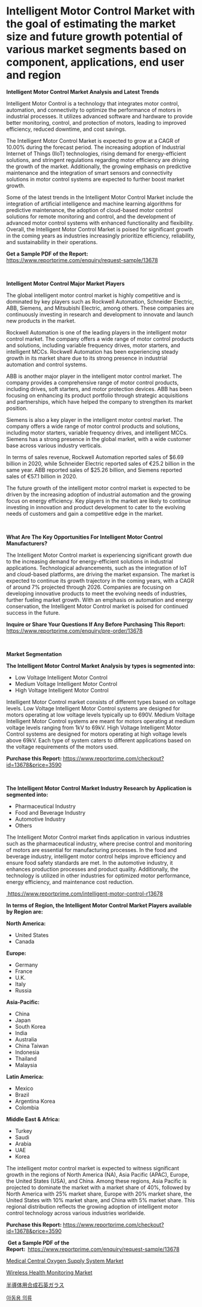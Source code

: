 <p><h1>Intelligent Motor Control Market with the goal of estimating the market size and future growth potential of various market segments based on component, applications, end user and region</h1></p><p><strong>Intelligent Motor Control Market Analysis and Latest Trends</strong></p>
<p><p>Intelligent Motor Control is a technology that integrates motor control, automation, and connectivity to optimize the performance of motors in industrial processes. It utilizes advanced software and hardware to provide better monitoring, control, and protection of motors, leading to improved efficiency, reduced downtime, and cost savings.</p><p>The Intelligent Motor Control Market is expected to grow at a CAGR of 10.00% during the forecast period. The increasing adoption of Industrial Internet of Things (IIoT) technologies, rising demand for energy-efficient solutions, and stringent regulations regarding motor efficiency are driving the growth of the market. Additionally, the growing emphasis on predictive maintenance and the integration of smart sensors and connectivity solutions in motor control systems are expected to further boost market growth.</p><p>Some of the latest trends in the Intelligent Motor Control Market include the integration of artificial intelligence and machine learning algorithms for predictive maintenance, the adoption of cloud-based motor control solutions for remote monitoring and control, and the development of advanced motor control systems with enhanced functionality and flexibility. Overall, the Intelligent Motor Control Market is poised for significant growth in the coming years as industries increasingly prioritize efficiency, reliability, and sustainability in their operations.</p></p>
<p><strong>Get a Sample PDF of the Report:&nbsp;</strong> <a href="https://www.reportprime.com/enquiry/request-sample/13678">https://www.reportprime.com/enquiry/request-sample/13678</a></p>
<p>&nbsp;</p>
<p><strong>Intelligent Motor Control Major Market Players</strong></p>
<p><p>The global intelligent motor control market is highly competitive and is dominated by key players such as Rockwell Automation, Schneider Electric, ABB, Siemens, and Mitsubishi Electric, among others. These companies are continuously investing in research and development to innovate and launch new products in the market.</p><p>Rockwell Automation is one of the leading players in the intelligent motor control market. The company offers a wide range of motor control products and solutions, including variable frequency drives, motor starters, and intelligent MCCs. Rockwell Automation has been experiencing steady growth in its market share due to its strong presence in industrial automation and control systems.</p><p>ABB is another major player in the intelligent motor control market. The company provides a comprehensive range of motor control products, including drives, soft starters, and motor protection devices. ABB has been focusing on enhancing its product portfolio through strategic acquisitions and partnerships, which have helped the company to strengthen its market position.</p><p>Siemens is also a key player in the intelligent motor control market. The company offers a wide range of motor control products and solutions, including motor starters, variable frequency drives, and intelligent MCCs. Siemens has a strong presence in the global market, with a wide customer base across various industry verticals.</p><p>In terms of sales revenue, Rockwell Automation reported sales of $6.69 billion in 2020, while Schneider Electric reported sales of €25.2 billion in the same year. ABB reported sales of $25.26 billion, and Siemens reported sales of €57.1 billion in 2020.</p><p>The future growth of the intelligent motor control market is expected to be driven by the increasing adoption of industrial automation and the growing focus on energy efficiency. Key players in the market are likely to continue investing in innovation and product development to cater to the evolving needs of customers and gain a competitive edge in the market.</p></p>
<p>&nbsp;</p>
<p><strong>What Are The Key Opportunities For Intelligent Motor Control Manufacturers?</strong></p>
<p><p>The Intelligent Motor Control market is experiencing significant growth due to the increasing demand for energy-efficient solutions in industrial applications. Technological advancements, such as the integration of IoT and cloud-based platforms, are driving the market expansion. The market is expected to continue its growth trajectory in the coming years, with a CAGR of around 7% projected through 2026. Companies are focusing on developing innovative products to meet the evolving needs of industries, further fueling market growth. With an emphasis on automation and energy conservation, the Intelligent Motor Control market is poised for continued success in the future.</p></p>
<p><strong>Inquire or Share Your Questions If Any Before Purchasing This Report:</strong> <a href="https://www.reportprime.com/enquiry/pre-order/13678">https://www.reportprime.com/enquiry/pre-order/13678</a></p>
<p>&nbsp;</p>
<p><strong>Market Segmentation</strong></p>
<p><strong>The Intelligent Motor Control Market Analysis by types is segmented into:</strong></p>
<p><ul><li>Low Voltage Intelligent Motor Control</li><li>Medium Voltage Intelligent Motor Control</li><li>High Voltage Intelligent Motor Control</li></ul></p>
<p><p>Intelligent Motor Control market consists of different types based on voltage levels. Low Voltage Intelligent Motor Control systems are designed for motors operating at low voltage levels typically up to 690V. Medium Voltage Intelligent Motor Control systems are meant for motors operating at medium voltage levels ranging from 1kV to 69kV. High Voltage Intelligent Motor Control systems are designed for motors operating at high voltage levels above 69kV. Each type of system caters to different applications based on the voltage requirements of the motors used.</p></p>
<p><strong>Purchase this Report:&nbsp;</strong><a href="https://www.reportprime.com/checkout?id=13678&price=3590">https://www.reportprime.com/checkout?id=13678&price=3590</a></p>
<p>&nbsp;</p>
<p><strong>The Intelligent Motor Control Market Industry Research by Application is segmented into:</strong></p>
<p><ul><li>Pharmaceutical Industry</li><li>Food and Beverage Industry</li><li>Automotive Industry</li><li>Others</li></ul></p>
<p><p>The Intelligent Motor Control market finds application in various industries such as the pharmaceutical industry, where precise control and monitoring of motors are essential for manufacturing processes. In the food and beverage industry, intelligent motor control helps improve efficiency and ensure food safety standards are met. In the automotive industry, it enhances production processes and product quality. Additionally, the technology is utilized in other industries for optimized motor performance, energy efficiency, and maintenance cost reduction.</p></p>
<p><a href="https://www.reportprime.com/intelligent-motor-control-r13678">&nbsp;https://www.reportprime.com/intelligent-motor-control-r13678</a></p>
<p><strong>In terms of Region, the Intelligent Motor Control Market Players available by Region are:</strong></p>
<p>
    <p> <strong> North America: </strong>
        <ul>
            <li>United States</li>
            <li>Canada</li>
        </ul>
        </p> 
    <p> <strong> Europe: </strong>
        <ul>
            <li>Germany</li>
            <li>France</li>
            <li>U.K.</li>
            <li>Italy</li>
            <li>Russia</li>
        </ul>
        </p> 
    <p> <strong> Asia-Pacific: </strong>
        <ul>
            <li>China</li>
            <li>Japan</li>
            <li>South Korea</li>
            <li>India</li>
            <li>Australia</li>
            <li>China Taiwan</li>
            <li>Indonesia</li>
            <li>Thailand</li>
            <li>Malaysia</li>
        </ul>
        </p> 
    <p> <strong> Latin America: </strong>
        <ul>
            <li>Mexico</li>
            <li>Brazil</li>
            <li>Argentina Korea</li>
            <li>Colombia</li>
        </ul>
        </p> 
    <p> <strong> Middle East & Africa: </strong>
        <ul>
            <li>Turkey</li>
            <li>Saudi</li>
            <li>Arabia</li>
            <li>UAE</li>
            <li>Korea</li>
        </ul>
    </p>
    </p>
<p><p>The intelligent motor control market is expected to witness significant growth in the regions of North America (NA), Asia Pacific (APAC), Europe, the United States (USA), and China. Among these regions, Asia Pacific is projected to dominate the market with a market share of 40%, followed by North America with 25% market share, Europe with 20% market share, the United States with 10% market share, and China with 5% market share. This regional distribution reflects the growing adoption of intelligent motor control technology across various industries worldwide.</p></p>
<p><strong>Purchase this Report: </strong><a href="https://www.reportprime.com/checkout?id=13678&price=3590">https://www.reportprime.com/checkout?id=13678&price=3590</a></p>
<p>&nbsp;<strong>Get a Sample PDF of the Report:&nbsp;&nbsp;</strong><a href="https://www.reportprime.com/enquiry/request-sample/13678">https://www.reportprime.com/enquiry/request-sample/13678</a></p>
<p><strong></strong></p>
<p><p><a href="https://medium.com/@shanierohan_50883/medical-central-oxygen-supply-system-market-size-share-analysis-growth-trends-forecasts-2024-674523a57446">Medical Central Oxygen Supply System Market</a></p><p><a href="https://github.com/sosoelmasry38/Market-Research-Report-List-1/blob/main/wireless-health-monitoring-market.md">Wireless Health Monitoring Market</a></p><p><a href="https://github.com/sghwr779811674/Market-Research-Report-List-4/blob/main/934675986658.md">半導体用合成石英ガラス</a></p><p><a href="https://github.com/vdhdwjyp90142/Market-Research-Report-List-4/blob/main/3778190107415.md">아동용 의류</a></p></p>